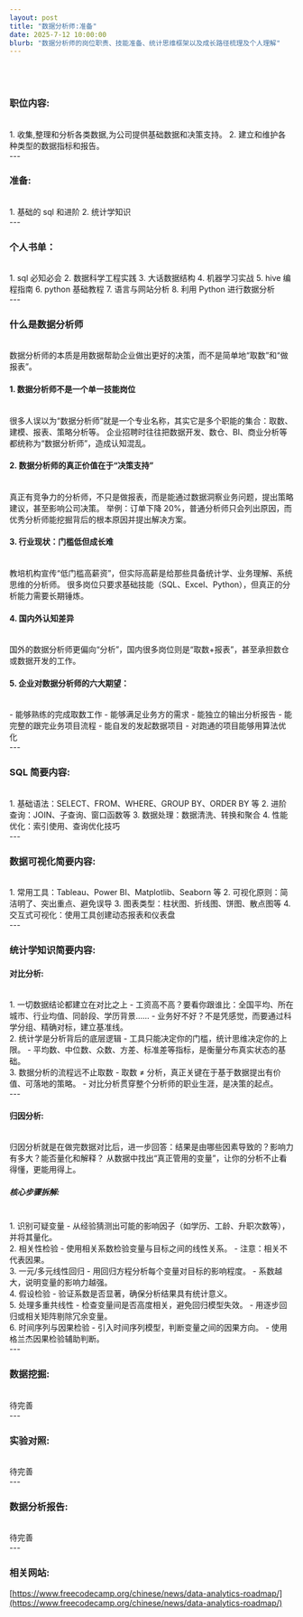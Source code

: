 ```yaml
---
layout: post
title: "数据分析师:准备"
date: 2025-7-12 10:00:00
blurb: "数据分析师的岗位职责、技能准备、统计思维框架以及成长路径梳理及个人理解"
---
```


<br />
<br />

### 职位内容:
<br />
1. 收集,整理和分析各类数据,为公司提供基础数据和决策支持。  
2. 建立和维护各种类型的数据指标和报告。
<br />
---

### 准备:
<br />
1. 基础的 sql 和进阶  
2. 统计学知识
<br />
---

### 个人书单：

<br />
1. sql 必知必会  
2. 数据科学工程实践  
3. 大话数据结构  
4. 机器学习实战  
5. hive 编程指南  
6. python 基础教程  
7. 语言与网站分析  
8. 利用 Python 进行数据分析
<br />
---

### 什么是数据分析师
<br />
数据分析师的本质是用数据帮助企业做出更好的决策，而不是简单地“取数”和“做报表”。

#### 1. 数据分析师不是一个单一技能岗位
<br />
很多人误以为“数据分析师”就是一个专业名称，其实它是多个职能的集合：取数、建模、报表、策略分析等。  
企业招聘时往往把数据开发、数仓、BI、商业分析等都统称为“数据分析师”，造成认知混乱。
<br />

#### 2. 数据分析师的真正价值在于“决策支持”
<br />
真正有竞争力的分析师，不只是做报表，而是能通过数据洞察业务问题，提出策略建议，甚至影响公司决策。  
举例：订单下降 20%，普通分析师只会列出原因，而优秀分析师能挖掘背后的根本原因并提出解决方案。
<br />

#### 3. 行业现状：门槛低但成长难
<br />
教培机构宣传“低门槛高薪资”，但实际高薪是给那些具备统计学、业务理解、系统思维的分析师。  
很多岗位只要求基础技能（SQL、Excel、Python），但真正的分析能力需要长期锤炼。
<br />

#### 4. 国内外认知差异
<br />
国外的数据分析师更偏向“分析”，国内很多岗位则是“取数+报表”，甚至承担数仓或数据开发的工作。
<br />

#### 5. 企业对数据分析师的六大期望：
<br />
- 能够熟练的完成取数工作  
- 能够满足业务方的需求  
- 能独立的输出分析报告  
- 能完整的跟完业务项目流程  
- 能自发的发起数据项目  
- 对跑通的项目能够用算法优化
<br />
---

### SQL 简要内容:
<br />
1. 基础语法：SELECT、FROM、WHERE、GROUP BY、ORDER BY 等  
2. 进阶查询：JOIN、子查询、窗口函数等  
3. 数据处理：数据清洗、转换和聚合  
4. 性能优化：索引使用、查询优化技巧
<br />
---

### 数据可视化简要内容:
<br />
1. 常用工具：Tableau、Power BI、Matplotlib、Seaborn 等  
2. 可视化原则：简洁明了、突出重点、避免误导  
3. 图表类型：柱状图、折线图、饼图、散点图等  
4. 交互式可视化：使用工具创建动态报表和仪表盘  
<br />
---

### 统计学知识简要内容:

#### 对比分析:
<br />
1. 一切数据结论都建立在对比之上  
   - 工资高不高？要看你跟谁比：全国平均、所在城市、行业均值、同龄段、学历背景……  
   - 业务好不好？不是凭感觉，而要通过科学分组、精确对标，建立基准线。
<br />
2. 统计学是分析背后的底层逻辑  
   - 工具只能决定你的门槛，统计思维决定你的上限。  
   - 平均数、中位数、众数、方差、标准差等指标，是衡量分布真实状态的基础。
<br />
3. 数据分析的流程远不止取数  
   - 取数 ≠ 分析，真正关键在于基于数据提出有价值、可落地的策略。  
   - 对比分析贯穿整个分析师的职业生涯，是决策的起点。
<br />
---

#### 归因分析:
<br />
归因分析就是在做完数据对比后，进一步回答：结果是由哪些因素导致的？影响力有多大？能否量化和解释？  
从数据中找出“真正管用的变量”，让你的分析不止看得懂，更能用得上。
<br />

##### 核心步骤拆解:
<br />
1. 识别可疑变量  
   - 从经验猜测出可能的影响因子（如学历、工龄、升职次数等），并将其量化。
<br />
2. 相关性检验  
   - 使用相关系数检验变量与目标之间的线性关系。  
   - 注意：相关不代表因果。
<br />
3. 一元/多元线性回归  
   - 用回归方程分析每个变量对目标的影响程度。  
   - 系数越大，说明变量的影响力越强。
<br />
4. 假设检验  
   - 验证系数是否显著，确保分析结果具有统计意义。
<br />
5. 处理多重共线性  
   - 检查变量间是否高度相关，避免回归模型失效。  
   - 用逐步回归或相关矩阵剔除冗余变量。
<br />
6. 时间序列与因果检验  
   - 引入时间序列模型，判断变量之间的因果方向。  
   - 使用格兰杰因果检验辅助判断。
<br />
---

### 数据挖掘:
<br />
待完善
<br />
---

### 实验对照:
<br />
待完善
<br />
---

### 数据分析报告:
<br />
待完善
<br />
---

### 相关网站:

[https://www.freecodecamp.org/chinese/news/data-analytics-roadmap/](https://www.freecodecamp.org/chinese/news/data-analytics-roadmap/)
